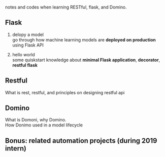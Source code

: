 notes and codes when learning RESTful, flask, and Domino. 
## Flask
1. delopy a model  
go through how machine learning models are **deployed on production** using Flask API  

2. hello world  
some quiskstart knowledge about **minimal Flask application**, **decorator**, **restful flask**

## Restful
What is rest, restful, and principles on designing restful api  

## Domino
What is Domoni, why Domino.  
How Donimo used in a model lifecycle

## Bonus: related automation projects (during 2019 intern)
